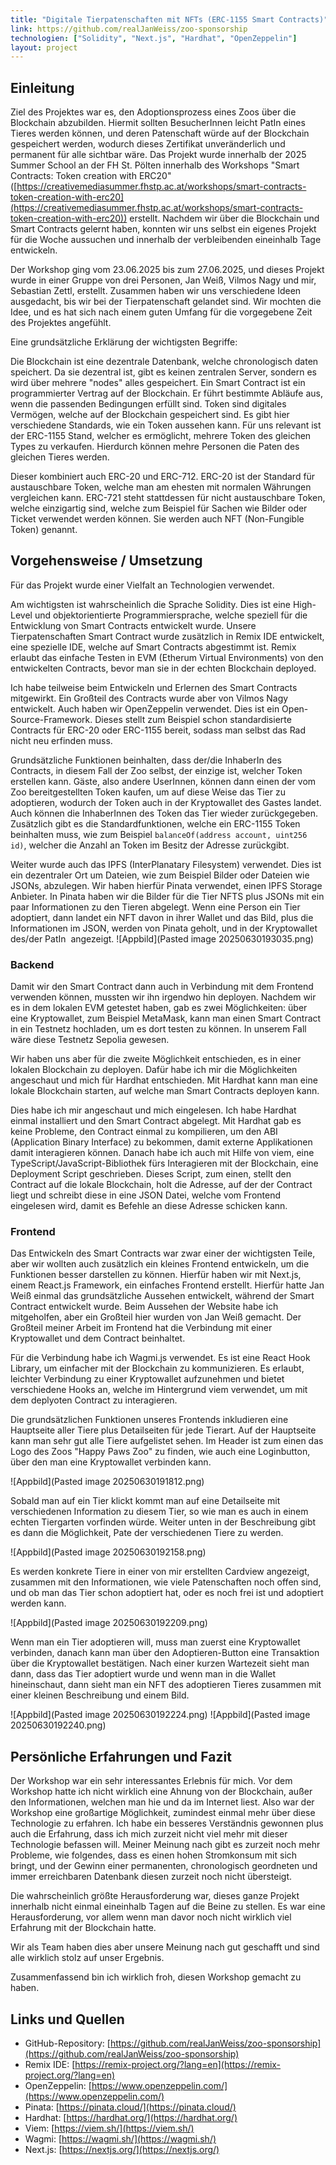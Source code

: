 ```yaml
---
title: "Digitale Tierpatenschaften mit NFTs (ERC-1155 Smart Contracts)"
link: https://github.com/realJanWeiss/zoo-sponsorship
technologien: ["Solidity", "Next.js", "Hardhat", "OpenZeppelin"]
layout: project
---
```


## Einleitung

Ziel des Projektes war es, den Adoptionsprozess eines Zoos über die Blockchain abzubilden. Hiermit sollten BesucherInnen leicht PatIn eines Tieres werden können, und deren Patenschaft würde auf der Blockchain gespeichert werden, wodurch dieses Zertifikat unveränderlich und permanent für alle sichtbar wäre. Das Projekt wurde innerhalb der 2025 Summer School an der FH St. Pölten innerhalb des Workshops "Smart Contracts: Token creation with ERC20" ([https://creativemediasummer.fhstp.ac.at/workshops/smart-contracts-token-creation-with-erc20](https://creativemediasummer.fhstp.ac.at/workshops/smart-contracts-token-creation-with-erc20)) erstellt. Nachdem wir über die Blockchain und Smart Contracts gelernt haben, konnten wir uns selbst ein eigenes Projekt für die Woche aussuchen und innerhalb der verbleibenden eineinhalb Tage entwickeln.

Der Workshop ging vom 23.06.2025 bis zum 27.06.2025, und dieses Projekt wurde in einer Gruppe von drei Personen, Jan Weiß, Vilmos Nagy und mir, Sebastian Zettl, erstellt. Zusammen haben wir uns verschiedene Ideen ausgedacht, bis wir bei der Tierpatenschaft gelandet sind. Wir mochten die Idee, und es hat sich nach einem guten Umfang für die vorgegebene Zeit des Projektes angefühlt.

Eine grundsätzliche Erklärung der wichtigsten Begriffe:

Die Blockchain ist eine dezentrale Datenbank, welche chronologisch daten speichert. Da sie dezentral ist, gibt es keinen zentralen Server, sondern es wird über mehrere "nodes" alles gespeichert. Ein Smart Contract ist ein programmierter Vertrag auf der Blockchain. Er führt bestimmte Abläufe aus, wenn die passenden Bedingungen erfüllt sind. Token sind digitales Vermögen, welche auf der Blockchain gespeichert sind. Es gibt hier verschiedene Standards, wie ein Token aussehen kann. Für uns relevant ist der ERC-1155 Stand, welcher es ermöglicht, mehrere Token des gleichen Types zu verkaufen. Hierdurch können mehre Personen die Paten des gleichen Tieres werden.

Dieser kombiniert auch ERC-20 und ERC-712. ERC-20 ist der Standard für austauschbare Token, welche man am ehesten mit normalen Währungen vergleichen kann. ERC-721 steht stattdessen für nicht austauschbare Token, welche einzigartig sind, welche zum Beispiel für Sachen wie Bilder oder Ticket verwendet werden können. Sie werden auch NFT (Non-Fungible Token) genannt.
## Vorgehensweise / Umsetzung

Für das Projekt wurde einer Vielfalt an Technologien verwendet.

Am wichtigsten ist wahrscheinlich die Sprache Solidity. Dies ist eine High-Level und objektorientierte Programmiersprache, welche speziell für die Entwicklung von Smart Contracts entwickelt wurde. Unsere Tierpatenschaften Smart Contract wurde zusätzlich in Remix IDE entwickelt, eine spezielle IDE, welche auf Smart Contracts abgestimmt ist. Remix erlaubt das einfache Testen in EVM (Etherum Virtual Environments) von den entwickelten Contracts, bevor man sie in der echten Blockchain deployed.

Ich habe teilweise beim Entwickeln und Erlernen des Smart Contracts mitgewirkt. Ein Großteil des Contracts wurde aber von Vilmos Nagy entwickelt. Auch haben wir OpenZeppelin verwendet. Dies ist ein Open-Source-Framework. Dieses stellt zum Beispiel schon standardisierte Contracts für ERC-20 oder ERC-1155 bereit, sodass man selbst das Rad nicht neu erfinden muss.

Grundsätzliche Funktionen beinhalten, dass der/die InhaberIn des Contracts, in diesem Fall der Zoo selbst, der einzige ist, welcher Token erstellen kann. Gäste, also andere UserInnen, können dann einen der vom Zoo bereitgestellten Token kaufen, um auf diese Weise das Tier zu adoptieren, wodurch der Token auch in der Kryptowallet des Gastes landet. Auch können die InhaberInnen des Token das Tier wieder zurückgegeben. Zusätzlich gibt es die Standardfunktionen, welche ein ERC-1155 Token beinhalten muss, wie zum Beispiel `balanceOf(address account, uint256 id)`, welcher die Anzahl an Token im Besitz der Adresse zurückgibt.

Weiter wurde auch das IPFS (InterPlanatary Filesystem) verwendet. Dies ist ein dezentraler Ort um Dateien, wie zum Beispiel Bilder oder Dateien wie JSONs, abzulegen. Wir haben hierfür Pinata verwendet, einen IPFS Storage Anbieter. In Pinata haben wir die Bilder für die Tier NFTS plus JSONs mit ein paar Informationen zu den Tieren abgelegt. Wenn eine Person ein Tier adoptiert, dann landet ein NFT davon in ihrer Wallet und das Bild, plus die Informationen im JSON, werden von Pinata geholt, und in der Kryptowallet des/der PatIn  angezeigt.
![Appbild](Pasted image 20250630193035.png)
### Backend

Damit wir den Smart Contract dann auch in Verbindung mit dem Frontend verwenden können, mussten wir ihn irgendwo hin deployen. Nachdem wir es in dem lokalen EVM getestet haben, gab es zwei Möglichkeiten: über eine Kryptowallet, zum Beispiel MetaMask, kann man einen Smart Contract in ein Testnetz hochladen, um es dort testen zu können. In unserem Fall wäre diese Testnetz Sepolia gewesen.

Wir haben uns aber für die zweite Möglichkeit entschieden, es in einer lokalen Blockchain zu deployen. Dafür habe ich mir die Möglichkeiten angeschaut und mich für Hardhat entschieden. Mit Hardhat kann man eine lokale Blockchain starten, auf welche man Smart Contracts deployen kann.

Dies habe ich mir angeschaut und mich eingelesen. Ich habe Hardhat einmal installiert und den Smart Contract abgelegt. Mit Hardhat gab es keine Probleme, den Contract einmal zu kompilieren, um den ABI (Application Binary Interface) zu bekommen, damit externe Applikationen damit interagieren können. Danach habe ich auch mit Hilfe von viem, eine TypeScript/JavaScript-Bibliothek fürs Interagieren mit der Blockchain, eine Deployment Script geschrieben. Dieses Script, zum einen, stellt den Contract auf die lokale Blockchain, holt die Adresse, auf der der Contract liegt und schreibt diese in eine JSON Datei, welche vom Frontend eingelesen wird, damit es Befehle an diese Adresse schicken kann.
### Frontend

Das Entwickeln des Smart Contracts war zwar einer der wichtigsten Teile, aber wir wollten auch zusätzlich ein kleines Frontend entwickeln, um die Funktionen besser darstellen zu können. Hierfür haben wir mit Next.js, einem React.js Framework, ein einfaches Frontend erstellt. Hierfür hatte Jan Weiß einmal das grundsätzliche Aussehen entwickelt, während der Smart Contract entwickelt wurde. Beim Aussehen der Website habe ich mitgeholfen, aber ein Großteil hier wurden von Jan Weiß gemacht. Der Großteil meiner Arbeit im Frontend hat die Verbindung mit einer Kryptowallet und dem Contract beinhaltet.

Für die Verbindung habe ich Wagmi.js verwendet. Es ist eine React Hook Library, um einfacher mit der Blockchain zu kommunizieren. Es erlaubt, leichter Verbindung zu einer Kryptowallet aufzunehmen und bietet verschiedene Hooks an, welche im Hintergrund viem verwendet, um mit dem deplyoten Contract zu interagieren.

Die grundsätzlichen Funktionen unseres Frontends inkludieren eine Hauptseite aller Tiere plus Detailseiten für jede Tierart. Auf der Hauptseite kann man sehr gut alle Tiere aufgelistet sehen. Im Header ist zum einen das Logo des Zoos "Happy Paws Zoo" zu finden, wie auch eine Loginbutton, über den man eine Kryptowallet verbinden kann.

![Appbild](Pasted image 20250630191812.png)

Sobald man auf ein Tier klickt kommt man auf eine Detailseite mit verschiedenen Information zu diesem Tier, so wie man es auch in einem echten Tiergarten vorfinden würde. Weiter unten in der Beschreibung gibt es dann die Möglichkeit, Pate der verschiedenen Tiere zu werden.

![Appbild](Pasted image 20250630192158.png)

Es werden konkrete Tiere in einer von mir erstellten Cardview angezeigt, zusammen mit den Informationen, wie viele Patenschaften noch offen sind, und ob man das Tier schon adoptiert hat, oder es noch frei ist und adoptiert werden kann.

![Appbild](Pasted image 20250630192209.png)

Wenn man ein Tier adoptieren will, muss man zuerst eine Kryptowallet verbinden, danach kann man über den Adoptieren-Button eine Transaktion über die Kryptowallet bestätigen. Nach einer kurzen Wartezeit sieht man dann, dass das Tier adoptiert wurde und wenn man in die Wallet hineinschaut, dann sieht man ein NFT des adoptieren Tieres zusammen mit einer kleinen Beschreibung und einem Bild.

![Appbild](Pasted image 20250630192224.png)
![Appbild](Pasted image 20250630192240.png)
## Persönliche Erfahrungen und Fazit

Der Workshop war ein sehr interessantes Erlebnis für mich. Vor dem Workshop hatte ich nicht wirklich eine Ahnung von der Blockchain, außer den Informationen, welchen man hie und da im Internet liest. Also war der Workshop eine großartige Möglichkeit, zumindest einmal mehr über diese Technologie zu erfahren. Ich habe ein besseres Verständnis gewonnen plus auch die Erfahrung, dass ich mich zurzeit nicht viel mehr mit dieser Technologie befassen will. Meiner Meinung nach gibt es zurzeit noch mehr Probleme, wie folgendes, dass es einen hohen Stromkonsum mit sich bringt, und der Gewinn einer permanenten, chronologisch geordneten und immer erreichbaren Datenbank diesen zurzeit noch nicht übersteigt.

Die wahrscheinlich größte Herausforderung war, dieses ganze Projekt innerhalb nicht einmal eineinhalb Tagen auf die Beine zu stellen. Es war eine Herausforderung, vor allem wenn man davor noch nicht wirklich viel Erfahrung mit der Blockchain hatte.

Wir als Team haben dies aber unsere Meinung nach gut geschafft und sind alle wirklich stolz auf unser Ergebnis.

Zusammenfassend bin ich wirklich froh, diesen Workshop gemacht zu haben.
## Links und Quellen

- GitHub-Repository: [https://github.com/realJanWeiss/zoo-sponsorship](https://github.com/realJanWeiss/zoo-sponsorship)
- Remix IDE: [https://remix-project.org/?lang=en](https://remix-project.org/?lang=en)
- OpenZeppelin: [https://www.openzeppelin.com/](https://www.openzeppelin.com/)
- Pinata: [https://pinata.cloud/](https://pinata.cloud/)
- Hardhat: [https://hardhat.org/](https://hardhat.org/)
- Viem: [https://viem.sh/](https://viem.sh/)
- Wagmi: [https://wagmi.sh/](https://wagmi.sh/)
- Next.js: [https://nextjs.org/](https://nextjs.org/)
